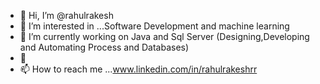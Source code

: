 - 👋 Hi, I’m @rahulrakesh
- 👀 I’m interested in ...Software Development and machine learning
- 🌱 I’m currently working on Java and Sql Server (Designing,Developing  and Automating Process and Databases)
- 💞️ 
- 📫 How to reach me ...www.linkedin.com/in/rahulrakeshrr

<!---
rahulrakeshrr/rahulrakeshrr is a ✨ special ✨ repository because its `README.md` (this file) appears on your GitHub profile.
You can click the Preview link to take a look at your changes.
--->
